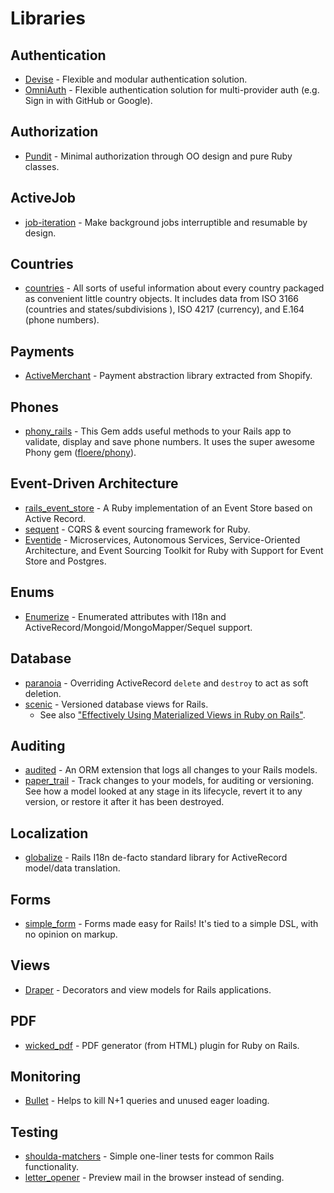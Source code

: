 # Libraries

## Authentication

* [Devise](https://github.com/plataformatec/devise) - Flexible and modular authentication solution.
* [OmniAuth](https://github.com/omniauth/omniauth) - Flexible authentication solution for multi-provider auth \(e.g. Sign in with GitHub or Google\).

## Authorization

* [Pundit](https://github.com/varvet/pundit) - Minimal authorization through OO design and pure Ruby classes.

## ActiveJob

* [job-iteration](https://github.com/Shopify/job-iteration) - Make background jobs interruptible and resumable by design.

## Countries

* [countries](https://github.com/hexorx/countries) - All sorts of useful information about every country packaged as convenient little country objects. It includes data from ISO 3166 \(countries and states/subdivisions \), ISO 4217 \(currency\), and E.164 \(phone numbers\).

## Payments

* [ActiveMerchant](https://github.com/activemerchant/active_merchant) - Payment abstraction library extracted from Shopify.

## Phones

* [phony\_rails](https://github.com/joost/phony_rails) - This Gem adds useful methods to your Rails app to validate, display and save phone numbers. It uses the super awesome Phony gem \([floere/phony](https://github.com/floere/phony)\).

## Event-Driven Architecture

* [rails\_event\_store](https://github.com/RailsEventStore/rails_event_store) - A Ruby implementation of an Event Store based on Active Record.
* [sequent](https://github.com/zilverline/sequent) - CQRS & event sourcing framework for Ruby.
* [Eventide](https://eventide-project.org/) - Microservices, Autonomous Services, Service-Oriented Architecture, and Event Sourcing Toolkit for Ruby with Support for Event Store and Postgres.

## Enums

- [Enumerize](https://github.com/brainspec/enumerize) - Enumerated attributes with I18n and ActiveRecord/Mongoid/MongoMapper/Sequel support.

## Database

* [paranoia](https://github.com/rubysherpas/paranoia) - Overriding ActiveRecord `delete` and `destroy` to act as soft deletion.
* [scenic](https://github.com/scenic-views/scenic) - Versioned database views for Rails.
  * See also ["Effectively Using Materialized Views in Ruby on Rails"](https://pganalyze.com/blog/materialized-views-ruby-rails).

## Auditing

* [audited](https://github.com/collectiveidea/audited) - An ORM extension that logs all changes to your Rails models.
* [paper\_trail](https://github.com/paper-trail-gem/paper_trail) - Track changes to your models, for auditing or versioning. See how a model looked at any stage in its lifecycle, revert it to any version, or restore it after it has been destroyed.

## Localization

* [globalize](https://github.com/globalize/globalize) - Rails I18n de-facto standard library for ActiveRecord model/data translation.

## Forms

* [simple\_form](https://github.com/plataformatec/simple_form) - Forms made easy for Rails! It's tied to a simple DSL, with no opinion on markup. 

## Views

* [Draper](https://github.com/drapergem/draper) - Decorators and view models for Rails applications.

## PDF

* [wicked\_pdf](https://github.com/mileszs/wicked_pdf) - PDF generator \(from HTML\) plugin for Ruby on Rails.

## Monitoring

* [Bullet](https://github.com/flyerhzm/bullet) - Helps to kill N+1 queries and unused eager loading.

## Testing

* [shoulda-matchers](https://github.com/thoughtbot/shoulda-matchers) - Simple one-liner tests for common Rails functionality.
* [letter\_opener](https://github.com/ryanb/letter_opener) - Preview mail in the browser instead of sending.

